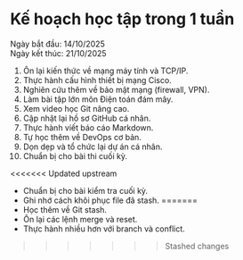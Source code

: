 # Kế hoạch học tập trong 1 tuần

Ngày bắt đầu: 14/10/2025  
Ngày kết thúc: 21/10/2025

1. Ôn lại kiến thức về mạng máy tính và TCP/IP.  
2. Thực hành cấu hình thiết bị mạng Cisco.  
3. Nghiên cứu thêm về bảo mật mạng (firewall, VPN).  
4. Làm bài tập lớn môn Điện toán đám mây.  
5. Xem video học Git nâng cao.  
6. Cập nhật lại hồ sơ GitHub cá nhân.  
7. Thực hành viết báo cáo Markdown.  
8. Tự học thêm về DevOps cơ bản.  
9. Dọn dẹp và tổ chức lại dự án cá nhân.  
10. Chuẩn bị cho bài thi cuối kỳ.

<<<<<<< Updated upstream
- Chuẩn bị cho bài kiểm tra cuối kỳ.
- Ghi nhớ cách khôi phục file đã stash.
=======
- Học thêm về Git stash.
- Ôn lại các lệnh merge và reset.
- Thực hành nhiều hơn với branch và conflict.
>>>>>>> Stashed changes

